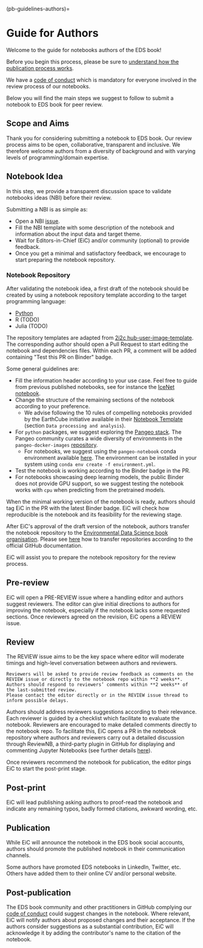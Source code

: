 (pb-guidelines-authors)=

# Guide for Authors
Welcome to the guide for notebooks authors of the EDS book! 

Before you begin this process, please be sure to [understand how the publication process works](pb-guidelines).

We have a [code of conduct](https://raw.githubusercontent.com/alan-turing-institute/environmental-ds-book/master/CODE_OF_CONDUCT.md) which is mandatory for everyone involved in the review process of our notebooks.

Below you will find the main steps we suggest to follow to submit a notebook to EDS book for peer review.

## Scope and Aims
Thank you for considering submitting a notebook to EDS book.
Our review process aims to be open, collaborative, transparent and inclusive. 
We therefore welcome authors from a diversity of background and with varying levels of programming/domain expertise.

## Notebook Idea
In this step, we provide a transparent discussion space to validate notebooks ideas (NBI) before their review. 

Submitting a NBI is as simple as:

* Open a NBI [issue](https://github.com/alan-turing-institute/environmental-ds-book/issues/new/choose).
* Fill the NBI template with some description of the notebook and information about the input data and target theme.
* Wait for Editors-in-Chief (EiC) and/or community (optional) to provide feedback.
* Once you get a minimal and satisfactory feedback, we encourage to start preparing the notebook repository.

### Notebook Repository
After validating the notebook idea, a first draft of the notebook should be created by using a notebook repository template according to the target programming language:
* [Python](https://github.com/Environmental-DS-Book/template_python)
* R (TODO)
* Julia (TODO)

The repository templates are adapted from [2i2c hub-user-image-template](https://github.com/2i2c-org/hub-user-image-template). 
The corresponding author should open a Pull Request to start editing the notebook and dependencies files. 
Within each PR, a comment will be added containing "Test this PR on Binder" badge. 

Some general guidelines are:
* Fill the information header according to your use case. Feel free to guide from previous published notebooks, see for instance the [IceNet notebook](https://github.com/alan-turing-institute/environmental-ds-book/blob/master/book/gallery/modelling/polar-modelling-icenet.ipynb).
* Change the structure of the remaining sections of the notebook according to your preference.
  * We advise following the 10 rules of compelling notebooks provided by the EarthCube initiative available in their [Notebook Template](https://github.com/earthcube/NotebookTemplates/blob/main/EC_05_Template_Notebook_for_EarthCube_Long_Version.ipynb) (section `Data processing and analysis`).
* For `python` packages, we suggest exploring the [Pangeo stack](https://pangeo.io/). The Pangeo community curates a wide diversity of environments in the `pangeo-docker-images` [repository](https://github.com/pangeo-data/pangeo-docker-images/tree/master/pangeo-notebook). 
  * For notebooks, we suggest using the `pangeo-notebook` conda environment available [here](https://github.com/pangeo-data/pangeo-docker-images/blob/master/pangeo-notebook/environment.yml). The environment can be installed in your system using `conda env create -f environment.yml`.
* Test the notebook is working according to the Binder badge in the PR.
* For notebooks showcasing deep learning models, the public Binder does not provide GPU support, so we suggest testing the notebook works with `cpu` when predicting from the pretrained models. 

When the minimal working version of the notebook is ready, authors should tag EiC in the PR with the latest Binder badge.
EiC will check how reproducible is the notebook and its feasibility for the reviewing stage. 

After EiC's approval of the draft version of the notebook, authors transfer the notebook repository to the [Environmental Data Science book organisation](https://github.com/Environmental-DS-Book). 
Please see [here](https://docs.github.com/en/enterprise-server@3.4/repositories/creating-and-managing-repositories/transferring-a-repository) how to transfer repositories according to the official GitHub documentation. 

EiC will assist you to prepare the notebook repository for the review process.

## Pre-review
EiC will open a PRE-REVIEW issue where a handling editor and authors suggest reviewers. 
The editor can give initial directions to authors for improving the notebook, especially if the notebook lacks some requested sections.
Once reviewers agreed on the revision, EiC opens a REVIEW issue. 

## Review
The REVIEW issue aims to be the key space where editor will moderate timings and high-level conversation between authors and reviewers.

```{important}
Reviewers will be asked to provide review feedback as comments on the REVIEW issue or directly to the notebook repo within **2 weeks**.
Authors should respond to reviewers’ comments within **2 weeks** of the last-submitted review.
Please contact the editor directly or in the REVIEW issue thread to inform possible delays.
```

Authors should address reviewers suggestions according to their relevance.
Each reviewer is guided by a checklist which facilitate to evaluate the notebook.
Reviewers are encouraged to make detailed comments directly to the notebook repo.
To facilitate this, EiC opens a PR in the notebook repository where authors and reviewers carry out a detailed discussion through ReviewNB, a third-party plugin in GitHub for displaying and commenting Jupyter Notebooks (see further details [here](../about/notebooks-technologies.md)).

Once reviewers recommend the notebook for publication, the editor pings EiC to start the post-print stage.

## Post-print
EiC will lead publishing asking authors to proof-read the notebook and indicate any remaining typos, badly formed citations, awkward wording, etc.

## Publication
While EiC will announce the notebook in the EDS book social accounts, authors should promote the published notebook in their communication channels.

Some authors have promoted EDS notebooks in LinkedIn, Twitter, etc. 
Others have added them to their online CV and/or personal website.

## Post-publication
The EDS book community and other practitioners in GitHub complying our [code of conduct](https://raw.githubusercontent.com/alan-turing-institute/environmental-ds-book/master/CODE_OF_CONDUCT.md) could suggest changes in the notebook. 
Where relevant, EiC will notify authors about proposed changes and their acceptance. 
If the authors consider suggestions as a substantial contribution, EiC will acknowledge it by adding the contributor's name to the citation of the notebook.